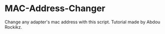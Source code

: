 # MAC-Address-Changer
Change any adapter's mac address with this script. Tutorial made by Abdou Rockikz.
